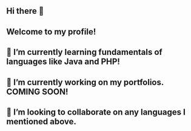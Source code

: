 ## Hi there 👋
## Welcome to my profile!
## 🌱 I’m currently learning fundamentals of languages like Java and PHP!
## 🔭 I’m currently working on my portfolios. COMING SOON!
## 👯 I’m looking to collaborate on any languages I mentioned above.


<!--
**kleinborre/kleinborre** is a ✨ _special_ ✨ repository because its `README.md` (this file) appears on your GitHub profile.

Here are some ideas to get you started:

- 🔭 I’m currently working on ...
- 🌱 I’m currently learning ...
- 👯 I’m looking to collaborate on ...
- 🤔 I’m looking for help with ...
- 💬 Ask me about ...
- 📫 How to reach me: ...
- 😄 Pronouns: ...
- ⚡ Fun fact: ...
-->
